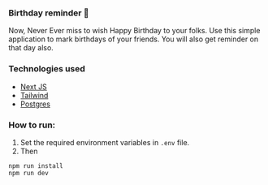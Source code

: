### Birthday reminder 🎂
Now, Never Ever miss to wish Happy Birthday to your folks. Use this simple application to mark birthdays of your friends. You will also get reminder on that day also.

### Technologies used
- [Next JS](https://nextjs.org/)
- [Tailwind](https://tailwindcss.com/)
- [Postgres](https://www.postgresql.org/)


### How to run:
1. Set the required environment variables in `.env` file.
2. Then 
```
npm run install
npm run dev
```